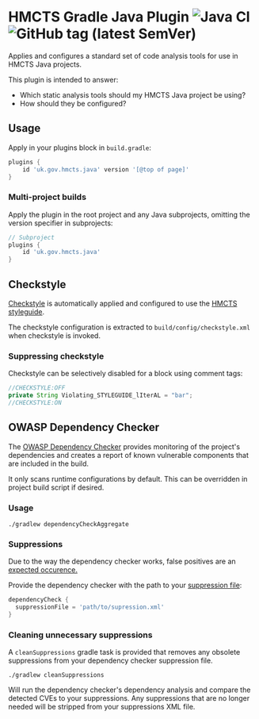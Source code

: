 # HMCTS Gradle Java Plugin ![Java CI](https://github.com/hmcts/gradle-java-plugin/workflows/Java%20CI/badge.svg) ![GitHub tag (latest SemVer)](https://img.shields.io/github/v/tag/hmcts/gradle-java-plugin?label=release)

Applies and configures a standard set of code analysis tools for use in HMCTS Java projects.

This plugin is intended to answer:

* Which static analysis tools should my HMCTS Java project be using?
* How should they be configured?


## Usage

Apply in your plugins block in `build.gradle`:

```groovy
plugins {
    id 'uk.gov.hmcts.java' version '[@top of page]'
}
```

### Multi-project builds

Apply the plugin in the root project and any Java subprojects, omitting the version specifier in subprojects:

```groovy
// Subproject
plugins {
    id 'uk.gov.hmcts.java'
}
```

## Checkstyle

[Checkstyle](https://checkstyle.org/checks.html) is automatically applied and configured to use the [HMCTS styleguide](https://github.com/hmcts/gradle-java-plugin/blob/master/src/main/resources/hmcts-checkstyle.xml).

The checkstyle configuration is extracted to `build/config/checkstyle.xml` when checkstyle is invoked.

### Suppressing checkstyle

Checkstyle can be selectively disabled for a block using comment tags:

```java
//CHECKSTYLE:OFF
private String Violating_STYLEGUIDE_lIterAL = "bar";
//CHECKSTYLE:ON
```

## OWASP Dependency Checker

The [OWASP Dependency Checker](https://jeremylong.github.io/DependencyCheck/dependency-check-gradle/index.html) provides monitoring of the project's dependencies and creates a report of known vulnerable components that are included in the build.

It only scans runtime configurations by default.  This can be overridden in project build script if desired.

### Usage

`./gradlew dependencyCheckAggregate`

### Suppressions

Due to the way the dependency checker works, false positives are an [expected occurence.](https://jeremylong.github.io/DependencyCheck/general/suppression.html)

Provide the dependency checker with the path to your [suppression file](https://jeremylong.github.io/DependencyCheck/general/suppression.html):

```groovy
dependencyCheck {
  suppressionFile = 'path/to/supression.xml'
}
```

### Cleaning unnecessary suppressions

A `cleanSuppressions` gradle task is provided that removes any obsolete suppressions from your dependency checker suppression file.

`./gradlew cleanSuppressions`

Will run the dependency checker's dependency analysis and compare the detected CVEs to your suppressions. Any suppressions that are no longer needed will be stripped from your suppressions XML file.
